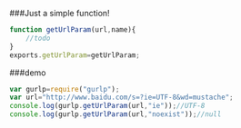 
###Just a simple function!


```js
function getUrlParam(url,name){
    //todo
}
exports.getUrlParam=getUrlParam;

```

###demo
```js
var gurlp=require("gurlp");
var url="http://www.baidu.com/s=?ie=UTF-8&wd=mustache";
console.log(gurlp.getUrlParam(url,"ie"));//UTF-8
console.log(gurlp.getUrlParam(url,"noexist"));//null
```
